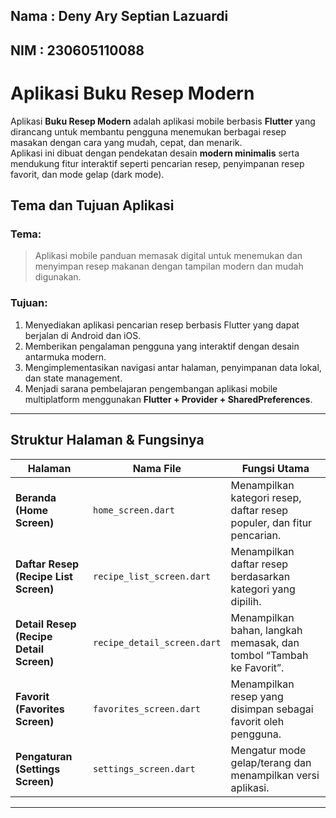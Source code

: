 ## Nama : Deny Ary Septian Lazuardi
## NIM  : 230605110088

# Aplikasi Buku Resep Modern

Aplikasi **Buku Resep Modern** adalah aplikasi mobile berbasis **Flutter** yang dirancang untuk membantu pengguna menemukan berbagai resep masakan dengan cara yang mudah, cepat, dan menarik.  
Aplikasi ini dibuat dengan pendekatan desain **modern minimalis** serta mendukung fitur interaktif seperti pencarian resep, penyimpanan resep favorit, dan mode gelap (dark mode).



## Tema dan Tujuan Aplikasi

### Tema:
> Aplikasi mobile panduan memasak digital untuk menemukan dan menyimpan resep makanan dengan tampilan modern dan mudah digunakan.

### Tujuan:
1. Menyediakan aplikasi pencarian resep berbasis Flutter yang dapat berjalan di Android dan iOS.
2. Memberikan pengalaman pengguna yang interaktif dengan desain antarmuka modern.
3. Mengimplementasikan navigasi antar halaman, penyimpanan data lokal, dan state management.
4. Menjadi sarana pembelajaran pengembangan aplikasi mobile multiplatform menggunakan **Flutter + Provider + SharedPreferences**.

---

## Struktur Halaman & Fungsinya

| Halaman | Nama File | Fungsi Utama |
|----------|------------|--------------|
|  **Beranda (Home Screen)** | `home_screen.dart` | Menampilkan kategori resep, daftar resep populer, dan fitur pencarian. |
|  **Daftar Resep (Recipe List Screen)** | `recipe_list_screen.dart` | Menampilkan daftar resep berdasarkan kategori yang dipilih. |
|  **Detail Resep (Recipe Detail Screen)** | `recipe_detail_screen.dart` | Menampilkan bahan, langkah memasak, dan tombol “Tambah ke Favorit”. |
|  **Favorit (Favorites Screen)** | `favorites_screen.dart` | Menampilkan resep yang disimpan sebagai favorit oleh pengguna. |
|  **Pengaturan (Settings Screen)** | `settings_screen.dart` | Mengatur mode gelap/terang dan menampilkan versi aplikasi. |

---


